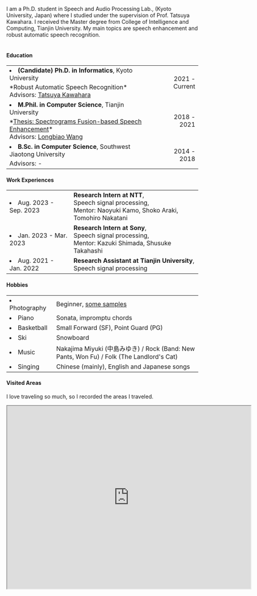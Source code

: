  I am a Ph.D. student in Speech and Audio Processing Lab., (Kyoto University, Japan) where I studied under the supervision of Prof. Tatsuya Kawahara. I received the Master degree from College of Intelligence and Computing, Tianjin University. My main topics are speech enhancement and robust automatic speech recognition. <br><br>

#### <i class="fa fa-chevron-right"></i> Education
<table class="table table-hover">
  <font size=2>
  <tr>
    <td>
     <li>
     <strong> (Candidate) Ph.D. in Informatics</strong>, Kyoto University
      <br>
        <p style='margin-top:-1em;margin-bottom:0em' markdown='1'>
        <br> *Robust Automatic Speech Recognition*
        <br> Advisors: <a href="http://sap.ist.i.kyoto-u.ac.jp/members/kawahara/" target="_blank">Tatsuya Kawahara</a>
        </p>
      </li>
    </td>
    <td class="col-md-2" style='text-align:right;'>2021 - Current</td>
  </tr>
  </font>
  <tr>
    <td>
      <font size=3>
      <li>
      <strong>M.Phil. in Computer Science</strong>, Tianjin University
      <br>
        <p style='margin-top:-1em;margin-bottom:0em' markdown='1'>
        <br> *<a href="data/master_thesis.pdf" target="_blank">Thesis: Spectrograms Fusion-based Speech Enhancement</a>*
        <br> Advisors: <a href="http://cic.tju.edu.cn/faculty/wanglongbiao/wang.html" target="_blank">Longbiao Wang</a>
        </p>
       </li>
       </font>
    </td>
    <td class="col-md-2" style='text-align:right;'>2018 - 2021</td>
  </tr>
  <tr>
    <td>
      <font size=3>
      <li>
      <strong>B.Sc. in Computer Science</strong>, Southwest Jiaotong University
      <br>
        <p style='margin-top:-1em;margin-bottom:0em' markdown='1'>
        <br> Advisors: -
         <!-- <a href="https://faculty.swjtu.edu.cn/dizhixiong/zh_CN/zhym/129018/list/index.htm" target="_blank">Zhixiong Di</a> -->
        </p>
      </li>
      </font>
    </td>
    <td class="col-md-2" style='text-align:right;'>2014 - 2018</td>
  </tr>
</table>


#### <i class="fa fa-chevron-right"></i> Work Experiences
<table class="table table-hover">

<tr>
  <td class='col-md-3'><li>Aug. 2023 - Sep. 2023</li></td>
  <td>
    <strong>Research Intern at NTT</strong>,  <br>
    Speech signal processing, <br>
    Mentor: Naoyuki Kamo, Shoko Araki, Tomohiro Nakatani
  </td>
</tr> 

 
<tr>
  <td class='col-md-3'><li>Jan. 2023 - Mar. 2023</li></td>
  <td>
    <strong>Research Intern at Sony</strong>,  <br>
    Speech signal processing,  <br>
    Mentor: Kazuki Shimada, Shusuke Takahashi
  </td>
</tr> 
 
<tr>
  <td class='col-md-3'><li>Aug. 2021 - Jan. 2022</li></td>
  <td>
    <strong>Research Assistant at Tianjin University</strong>,  <br>
    Speech signal processing
  </td>
</tr>
</table>


<!--
#### <i class="fa fa-chevron-right"></i> Academic Events
<table class="table table-hover">
<tr>
  <td>
      <li>INTERSPEECH 2020 (Shanghai) Volunteer</li>
  <td class='col-md-2' style='text-align:right;'>2020</td>
  </td>
</tr>
</table>
-->

<!--
#### <i class="fa fa-chevron-right"></i> Reviewer
<table class="table table-hover">
<tr>
  <td class='col-md-2'><li>Main</li></td>
  <td>
      ICASSP 2023 / WASPAA 2023
  </td>
</tr>
<tr>
  <td class='col-md-2'><li>Secondary</li></td>
  <td>
    Interspeech 2022 / ICASSP 2022  <br>
    Interspeech 2021 / ICASSP 2021  <br>
    APSIPA ASC 2020 / Interspeech 2020
  </td>
</tr>
</table>
-->
 
 
<!--
#### <i class="fa fa-chevron-right"></i> Skills
<table class="table table-hover">
<tr>
  <td class='col-md-2'><li>Programming</li></td>
  <td>
C, C++, Java, Python
  </td>
</tr>
<tr>
  <td class='col-md-2'><li>Frameworks</li></td>
  <td>
NumPy, PyTorch, SciPy, TensorFlow
  </td>
</tr>
<tr>
  <td class='col-md-2'><li>Tools</li></td>
  <td>
Linux, vim git, tmux
  </td>
</tr>
</table>
-->


#### <i class="fa fa-chevron-right"></i> Hobbies
<table class="table table-hover">
<tr>
  <td class='col-md-2'><li>Photography</li></td>
  <td>
Beginner, <a href='https://photos.google.com/share/AF1QipN_CclRNxpDIzwmw42gQstv4OKbid3q29VY9e8XBYhysxeSlJay8CFYzMMWWQzYDA?key=WkdYdm5DM1ljS1RlYzN5RlRrcndtQndUaG1PU2pB'>some samples</a>
  </td>
</tr>
<tr>
  <td class='col-md-2'><li>Piano</li></td>
  <td>
Sonata, impromptu chords
  </td>
</tr>
<tr>
  <td class='col-md-2'><li>Basketball</li></td>
  <td>
Small Forward (SF), Point Guard (PG)
  </td>
</tr>
<tr>
  <td class='col-md-2'><li>Ski</li></td>
  <td>
Snowboard
  </td>
</tr>
<tr>
  <td class='col-md-2'><li>Music</li></td>
  <td>
Nakajima Miyuki (中島みゆき) / Rock (Band: New Pants, Won Fu) / Folk (The Landlord's Cat)
  </td>
</tr>
<tr>
  <td class='col-md-2'><li>Singing</li></td>
  <td>
Chinese (mainly), English and Japanese songs
  </td>
</tr>
</table>


#### <i class="fa fa-chevron-right"></i> Visited Areas
I love traveling so much, so I recorded the areas I traveled. 
<iframe src="https://www.google.com/maps/d/embed?mid=1lvQnC_MLw7w4fRvmKIQvQA4XoSv5ClY&hl=en&ehbc=2E312F" width="640" height="480"></iframe>


<div style="display:none;">
    <script type='text/javascript' id='clustrmaps' src='//cdn.clustrmaps.com/map_v2.js?cl=ffffff&w=300&t=n&d=mWphCyX22pe_P6KJ9gE87HPH3R3G0Mw9GPb6-s3jzU4'></script>
</div>
